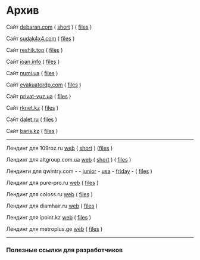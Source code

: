 # Архив


Сайт [debaran.com](https://sv-m.github.io/archive/debaran.com/) 
( [short](https://tinyurl.com/9xbpn83c) ) 
( [files](/archive/debaran.com) )

Сайт [sudak4x4.com](https://sv-m.github.io/archive/sudak4x4.com/) 
( [files](/archive/sudak4x4.com) )

Сайт [reshik.top](https://sv-m.github.io/archive/reshik.top/)
( [files](/archive/reshik.top) )

Сайт [ioan.info](https://sv-m.github.io/archive/ioan.info/)
( [files](/archive/ioan.info) )

Сайт [numi.ua](https://sv-m.github.io/archive/numi.ua/)
( [files](/archive/numi.ua) )

Сайт [evakuatordp.com](https://sv-m.github.io/archive/evakuatordp.com/)
( [files](/archive/evakuatordp.com) )

Сайт [privat-vuz.ua](https://sv-m.github.io/archive/privat-vuz.ua/)
( [files](/archive/privat-vuz.ua) )

Сайт [rknet.kz](https://sv-m.github.io/archive/rknet.kz/)
( [files](/archive/rknet.kz) )

Сайт [dalet.ru](https://sv-m.github.io/archive/dalet.ru/)
( [files](/archive/dalet.ru) )

Сайт [baris.kz](https://sv-m.github.io/archive/baris.kz/)
( [files](/archive/baris.kz) )

----

Лендинг для 109roz.ru [web](https://sv-m.github.io/archive/109roz.ru/) 
( [short](https://tinyurl.com/yc7cr62r) ) 
([files](/archive/109roz.ru) )

Лендинг для altgroup.com.ua [web](https://sv-m.github.io/archive/altgroup.com.ua/) 
( [short](https://tinyurl.com/auh87nzj) ) 
( [files](/archive/altgroup.com.ua) )

Лендинги для qwintry.com - - 
[junior](https://sv-m.github.io/archive/qwintry.com/001/) -
[usa](https://sv-m.github.io/archive/qwintry.com/002/)  -
[friday](https://sv-m.github.io/archive/qwintry.com/003/) - ( [files](archive/qwintry.com) )

Лендинг для pure-pro.ru [web](https://sv-m.github.io/archive/pure-pro.ru/)
( [files](/archive/pure-pro.ru) )

Лендинг для coloss.ru [web](https://sv-m.github.io/archive/coloss.ru/)
( [files](/archive/coloss.ru) )

Лендинг для diamhair.ru [web](https://sv-m.github.io/archive/diamhair.ru/)
( [files](/archive/diamhair.ru) )

Лендинг для ipoint.kz [web](https://sv-m.github.io/archive/ipoint.kz/)
( [files](/archive/ipoint.kz) )

Лендинг для metroplus.ge [web](https://sv-m.github.io/archive/metroplus.ge/)
( [files](/archive/metroplus.ge) )

----

### Полезные ссылки для разработчиков


